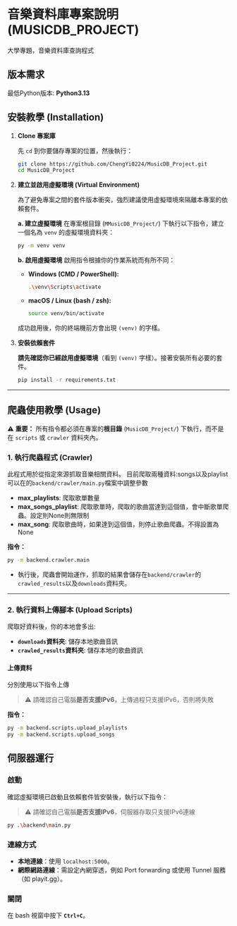 # 音樂資料庫專案說明 (MUSICDB_PROJECT)

大學專題，音樂資料庫查詢程式


## 版本需求
最低Python版本: **Python3.13**

## 安裝教學 (Installation)

1.  **Clone 專案庫**

    先 `cd` 到你要儲存專案的位置，然後執行：
    ```bash
    git clone https://github.com/ChengYi0224/MusicDB_Project.git
    cd MusicDB_Project
    ```

2.  **建立並啟用虛擬環境 (Virtual Environment)**

    為了避免專案之間的套件版本衝突，強烈建議使用虛擬環境來隔離本專案的依賴套件。

    **a. 建立虛擬環境**
    在專案根目錄 (`MMusicDB_Project/`) 下執行以下指令，建立一個名為 `venv` 的虛擬環境資料夾：
    ```bash
    py -m venv venv
    ```
    
    **b. 啟用虛擬環境**
    啟用指令根據你的作業系統而有所不同：

    * **Windows (CMD / PowerShell):**
        ```bash
        .\venv\Scripts\activate
        ```

    * **macOS / Linux (bash / zsh):**
        ```bash
        source venv/bin/activate
        ```
    成功啟用後，你的終端機前方會出現 `(venv)` 的字樣。

3.  **安裝依賴套件**

    **請先確認你已經啟用虛擬環境**（看到 `(venv)` 字樣）。接著安裝所有必要的套件。
    ```bash
    pip install -r requirements.txt
    ```

---

## 爬蟲使用教學 (Usage)

⚠️ **重要：** 所有指令都必須在專案的**根目錄** (`MusicDB_Project/`) 下執行，而不是在 `scripts` 或 `crawler` 資料夾內。

### 1. 執行爬蟲程式 (Crawler)

此程式用於從指定來源抓取音樂相關資料。
目前爬取兩種資料:songs以及playlist
可以在的`backend/crawler/main.py`檔案中調整參數
* **max_playlists**: 爬取歌單數量
* **max_songs_playlist**: 爬取歌單時，爬取的歌曲當達到這個值，會中斷歌單爬蟲。設定則None則無限制
* **max_song**: 爬取歌曲時，如果達到這個值，則停止歌曲爬蟲。不得設置為None


**指令：**
```bash
py -m backend.crawler.main
```

* 執行後，爬蟲會開始運作，抓取的結果會儲存在`backend/crawler`的`crawled_results`以及`downloads`資料夾。

---

### 2. 執行資料上傳腳本 (Upload Scripts)

爬取好資料後，你的本地會多出:
- **`downloads`資料夾**: 儲存本地歌曲音訊
- **`crawled_results`資料夾**: 儲存本地的歌曲資訊

#### 上傳資料

分別使用以下指令上傳
> ⚠️ 請確認自己電腦**是否支援IPv6**，上傳過程只支援IPv6，否則將失敗

**指令：**
```bash
py -m backend.scripts.upload_playlists
py -m backend.scripts.upload_songs
```

## 伺服器運行

### 啟動
確認虛擬環境已啟動且依賴套件皆安裝後，執行以下指令：
> ⚠️ 請確認自己電腦**是否支援IPv6**，伺服器存取只支援IPv6連線
```bash
py .\backend\main.py
```

### 連線方式
* **本地連線**：使用 `localhost:5000`。
* **網際網路連線**：需設定內網穿透，例如 Port forwarding 或使用 Tunnel 服務（如 playit.gg）。

### 關閉
在 bash 視窗中按下 **`Ctrl+C`**。

